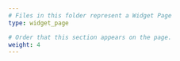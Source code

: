 ```yaml
---
# Files in this folder represent a Widget Page
type: widget_page

# Order that this section appears on the page.
weight: 4
---
```

